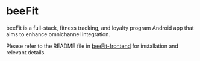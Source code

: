 # beeFit
beeFit is a full-stack, fitness tracking, and loyalty program Android app that aims to enhance omnichannel integration.

Please refer to the README file in [beeFit-frontend](https://github.com/eswlo/beeFit-frontend) for installation and relevant details.

